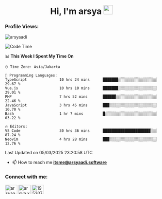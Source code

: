 <h1 align="center">Hi, I'm arsya 
  <img src="https://media.giphy.com/media/hvRJCLFzcasrR4ia7z/giphy.gif" width="30px"/>
</h1>

<p align="left"> <h3>Profile Views:</h3> <img src="https://komarev.com/ghpvc/?username=arsyaadi&label=Profile%20views&color=0e75b6&style=flat" alt="arsyaadi" /> </p>

<!--START_SECTION:waka-->
![Code Time](http://img.shields.io/badge/Code%20Time-3%2C818%20hrs%2017%20mins-blue)

📊 **This Week I Spent My Time On** 

```text
🕑︎ Time Zone: Asia/Jakarta

💬 Programming Languages: 
TypeScript               10 hrs 24 mins      ███████░░░░░░░░░░░░░░░░░░   29.67 % 
Vue.js                   10 hrs 10 mins      ███████░░░░░░░░░░░░░░░░░░   29.01 % 
PHP                      7 hrs 52 mins       ██████░░░░░░░░░░░░░░░░░░░   22.46 % 
JavaScript               3 hrs 45 mins       ███░░░░░░░░░░░░░░░░░░░░░░   10.70 % 
Bash                     1 hr 7 mins         █░░░░░░░░░░░░░░░░░░░░░░░░   03.22 % 

🔥 Editors: 
VS Code                  30 hrs 36 mins      ██████████████████████░░░   87.24 % 
Neovim                   4 hrs 28 mins       ███░░░░░░░░░░░░░░░░░░░░░░   12.76 % 
```


 Last Updated on 05/03/2025 23:20:58 UTC
<!--END_SECTION:waka-->

- 📫 How to reach me **itsme@arsyaadi.software**


<h3 align="left">Connect with me:</h3>
<p align="left">
<a href="https://linkedin.com/in/arsyaadi" target="blank"><img align="center" src="https://raw.githubusercontent.com/rahuldkjain/github-profile-readme-generator/master/src/images/icons/Social/linked-in-alt.svg" alt="arsyaadi" height="30" width="40" /></a>
<a href="https://fb.com/arsya.xkz" target="blank"><img align="center" src="https://raw.githubusercontent.com/rahuldkjain/github-profile-readme-generator/master/src/images/icons/Social/facebook.svg" alt="arsya.xkz" height="30" width="40" /></a>
<a href="https://stackoverflow.com/users/19520749" target="blank"><img align="center" src="https://raw.githubusercontent.com/rahuldkjain/github-profile-readme-generator/master/src/images/icons/Social/stack-overflow.svg" alt="19520749" height="30" width="40" /></a>
</p>
